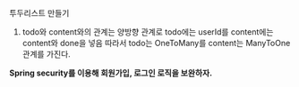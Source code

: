 투두리스트 만들기

1. todo와 content와의 관계는 양방향 관계로
  todo에는 userId를
  content에는 content와 done을 넣음
  따라서 todo는 OneToMany를
  content는 ManyToOne 관계를 가진다.

**Spring security를 이용해 회원가입, 로그인 로직을 보완하자.**
